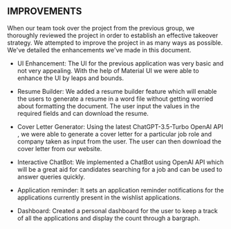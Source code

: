 ## IMPROVEMENTS

When our team took over the project from the previous group, we thoroughly reviewed the project in order to establish an effective takeover strategy. We attempted to improve the project in as many ways as possible. We've detailed the enhancements we've made in this document.

* UI Enhancement:
The UI for the previous application was very basic and not very appealing. With the help of Material UI we were able to enhance the UI by leaps and bounds.

* Resume Builder:
We added a resume builder feature which will enable the users to generate a resume in a word file without getting worried about formatting the document. The user input the values in the required fields and can download the resume.

* Cover Letter Generator:
Using the latest ChatGPT-3.5-Turbo OpenAI API , we were able to generate a cover letter for a particular job role and company taken as input from the user. The user can then download the cover letter from our website.

* Interactive ChatBot:
We implemented a ChatBot using OpenAI API which will be a great aid for candidates searching for a job and can be used to answer queries quickly.

* Application reminder:
It sets an application reminder notifications for the applications currently present in the wishlist applications.

* Dashboard:
Created a personal dashboard for the user to keep a track of all the applications and display the count through a bargraph.